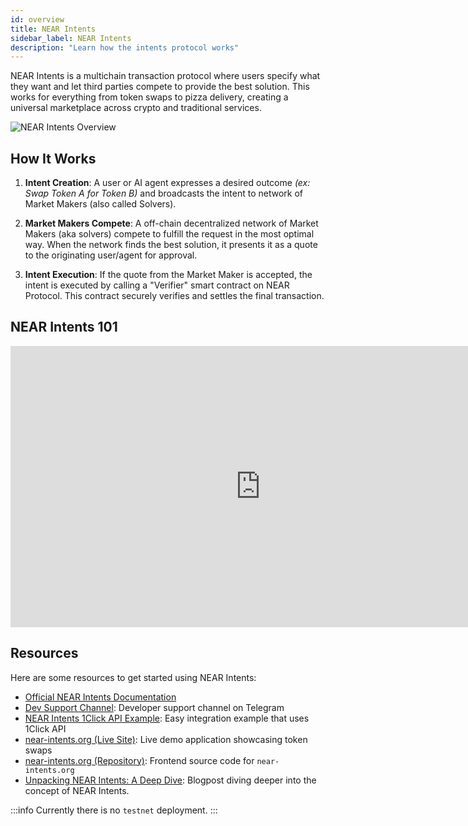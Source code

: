 ```yaml
---
id: overview
title: NEAR Intents
sidebar_label: NEAR Intents
description: "Learn how the intents protocol works"
---
```


NEAR Intents is a multichain transaction protocol where users specify what they want and let third parties compete to provide the best solution. This works for everything from token swaps to pizza delivery, creating a universal marketplace across crypto and traditional services.

![NEAR Intents Overview](/assets/docs/chain-abstraction/intents-overview.png)

## How It Works

1. **Intent Creation**: A user or AI agent expresses a desired outcome _(ex: Swap Token A for Token B)_ and broadcasts the intent to network of Market Makers (also called Solvers).

2. **Market Makers Compete**: A off-chain decentralized network of Market Makers (aka solvers) compete to fulfill the request in the most optimal way. When the network finds the best solution, it presents it as a quote to the originating user/agent for approval.

4. **Intent Execution**: If the quote from the Market Maker is accepted, the intent is executed by calling a "Verifier" smart contract on NEAR Protocol. This contract securely verifies and settles the final transaction.


## NEAR Intents 101

<iframe width="800" height="450" src="https://www.youtube.com/embed/mOGD2gzZJqE" title="YouTube video player" frameborder="0" allow="accelerometer; autoplay; clipboard-write; encrypted-media; gyroscope; picture-in-picture; web-share" allowfullscreen></iframe>


## Resources

Here are some resources to get started using NEAR Intents:

- [Official NEAR Intents Documentation](https://docs.near-intents.org)
- [Dev Support Channel](https://t.me/near_intents): Developer support channel on Telegram
- [NEAR Intents 1Click API Example](https://github.com/near-examples/near-intents-examples): Easy integration example that uses 1Click API
- [near-intents.org (Live Site)](https://near-intents.org): Live demo application showcasing token swaps
- [near-intents.org (Repository)](https://github.com/defuse-protocol/defuse-frontend): Frontend source code for `near-intents.org`
- [Unpacking NEAR Intents: A Deep Dive](https://www.near.org/blog/unpacking-near-intents-a-deep-dive): Blogpost diving deeper into the concept of NEAR Intents.

:::info
Currently there is no `testnet` deployment.
:::
